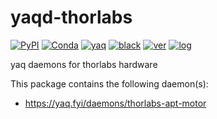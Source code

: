 # yaqd-thorlabs

[![PyPI](https://img.shields.io/pypi/v/yaqd-thorlabs)](https://pypi.org/project/yaqd-thorlabs)
[![Conda](https://img.shields.io/conda/vn/conda-forge/yaqd-thorlabs)](https://anaconda.org/conda-forge/yaqd-thorlabs)
[![yaq](https://img.shields.io/badge/framework-yaq-orange)](https://yaq.fyi/)
[![black](https://img.shields.io/badge/code--style-black-black)](https://black.readthedocs.io/)
[![ver](https://img.shields.io/badge/calver-YYYY.0M.MICRO-blue)](https://calver.org/)
[![log](https://img.shields.io/badge/change-log-informational)](https://gitlab.com/yaq/yaqd-thorlabs/-/blob/master/CHANGELOG.md)

yaq daemons for thorlabs hardware

This package contains the following daemon(s):

- https://yaq.fyi/daemons/thorlabs-apt-motor